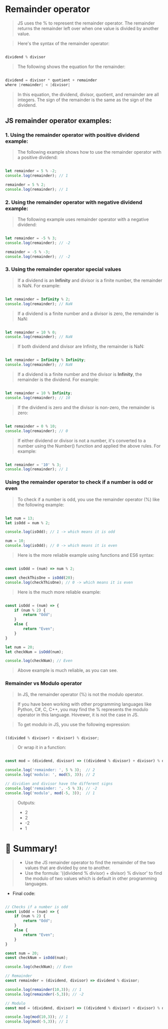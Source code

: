 # Remainder operator

> JS uses the % to represent the remainder operator. The remainder returns the remainder left over when one value is divided by another value.

> Here's the syntax of the remainder operator:

```js

dividend % divisor

```

> The following shows the equation for the remainder:

```js

dividend = divisor * quotient + remainder
where |remainder| < |divisor|

```

> In this equation, the dividend, divisor, quotient, and remainder are all integers. The sign of the remainder is the same as the sign of the dividend.

## JS remainder operator examples:

### 1. Using the remainder operator with positive dividend example:

> The following example shows how to use the remainder operator with a positive dividend:

```js

let remainder = 5 % -2;
console.log(remainder); // 1

remainder = 5 % 2;
console.log(remainder); // 1

```

### 2. Using the remainder operator with negative dividend example:

> The following example uses remainder operator with a negative dividend:

```js

let remainder = -5 % 3;
console.log(remainder); // -2

remainder = -5 % -3;
console.log(remainder); // -2

```

### 3. Using the remainder operator special values

> If a dividend is an __Infinity__ and divisor is a finite number, the remainder is NaN. For example:

```js

let remainder = Infinity % 2;
console.log(remainder); // NaN

```

> If a dividend is a finite number and a divisor is zero, the remainder is NaN:

```js

let remainder = 10 % 0;
console.log(remainder); // NaN

```

> If both dividend and divisor are Infinity, the remainder is NaN:

```js

let remainder = Infinity % Infinity;
console.log(remainder); // NaN

```

> If a dividend is a finite number and the divisor is __Infinity__, the remainder is the dividend. For example:

```js

let remainder = 10 % Infinity;
console.log(remainder); // 10

```

> If the dividend is zero and the divisor is non-zero, the remainder is zero:

```js

let remainder = 0 % 10;
console.log(remainder); // 0

```

> If either dividend or divisor is not a number, it's converted to a number using the Number() function and applied the above rules. For example:

```js

let remainder = '10' % 3;
console.log(remainder); // 1

```

### Using the remainder operator to check if a number is odd or even

> To check if a number is odd, you use the remainder operator (%) like the following example:

```js

let num = 13;
let isOdd = num % 2;

console.log(isOdd); // 1 -> which means it is odd

num = 10;
console.log(isOdd); // 0 -> which means it is even

```

> Here is the more reliable example using functions and ES6 syntax:

```js

const isOdd = (num) => num % 2;

const checkThisOne = isOdd(20);
console.log(checkThisOne); // 0 -> which means it is even

```

> Here is the much more reliable example:

```js

const isOdd = (num) => {
    if (num % 2) {
        return "Odd";
    }
    else {
        return "Even";
    }
}

let num = 20;
let checkNum = isOdd(num);

console.log(checkNum); // Even

```

> Above example is much reliable, as you can see.

### Remainder vs Modulo operator

> In JS, the remainder operator (%) is not the modulo operator.

> If you have been working with other programming languages like Python, C#, C, C++, you may find the % represents the modulo operator in this language. Hovewer, it is not the case in JS.

> To get modulo in JS, you use the following expression:

```js

((divided % divisor) + divisor) % divisor;

```

> Or wrap it in a function:

```js

const mod = (dividend, divisor) => ((dividend % divisor) + divisor) % divisor;

console.log('remainder: ', 5 % 3);  // 2
console.log('modulo: ', mod(5, 3)); // 2

// dividien and divisor have the different signs
console.log('remainder: ', -5 % 3); // -2
console.log('modulo', mod(-5, 3));  // 1

```

> Outputs:
> - 2
> - 2
> - -2
> - 1

# :memo: Summary!

> - Use the JS remainder operator to find the remainder of the two values that are divided by one to another.
> - Use the formula: '((dividend % divisor) + divisor) % divisor' to find the modulo of two values which is default in other programming languages.

- Final code:

```js

// Checks if a number is odd
const isOdd = (num) => {
    if (num % 2) {
        return "Odd";
    }
    else {
        return "Even";
    }
}

const num = 20;
const checkNum = isOdd(num);

console.log(checkNum); // Even

// Remainder
const remainder = (dividend, divisor) => dividend % divisor;

console.log(remainder(10,3)); // 1
console.log(remainder(-5,3)); // -2

// Modulo
const mod = (dividend, divisor) => ((dividend % divisor) + divisor) % divisor;

console.log(mod(10,3)); // 1
console.log(mod(-5,3)); // 1

```